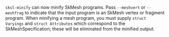 `sksl-minify` can now minify SkMesh programs. Pass `--meshvert` or `--meshfrag` to indicate
that the input program is an SkMesh vertex or fragment program. When minifying a mesh program,
you must supply `struct Varyings` and `struct Attributes` which correspond to the
SkMeshSpecification; these will be eliminated from the minified output.
